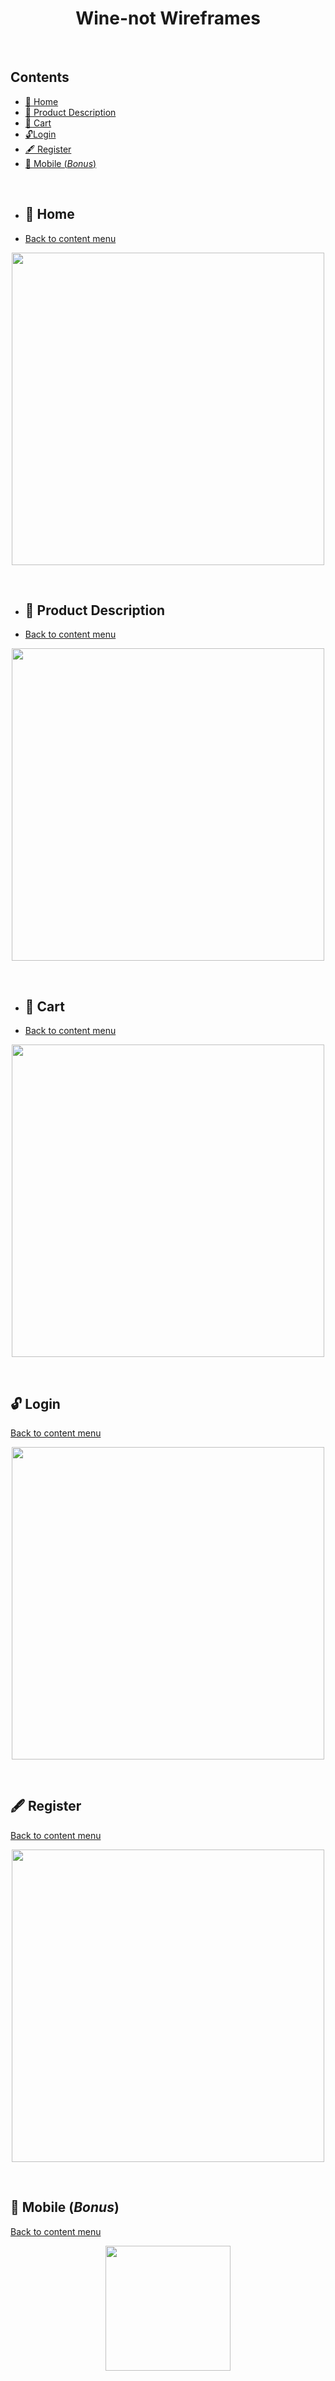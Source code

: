 <h1 align="center">
Wine-not Wireframes
</h1>
<br>

## Contents

- [🏡 Home](#-home)
- [🍷 Product Description](#-product-description)
- [🚚 Cart](#-cart)
- [🔓Login](#-login)
- [🖋 Register](#-register)
- [📲 Mobile (*Bonus*)](#-mobile-bonus)

<br>

- ## 🏡 Home
- [Back to content menu](#contents)
<p align="center">
   <img src="https://github.com/Rebelzob/grupo_9_Wine-not_project/blob/30908a78f0561740442ae5768398a2533e3ea714/Wireframes/Wireframe%20-%20Wine-not_Homepage.png" width="500">
</p>
 <br>
 
- ## 🍷 Product Description
- [Back to content menu](#contents)
 <p align="center">
   <img src="https://github.com/Rebelzob/grupo_9_Wine-not_project/blob/30908a78f0561740442ae5768398a2533e3ea714/Wireframes/Wireframe%20-%20Wine-not_Product_Description.png" width="500">
</p>
   <br>
   
- ## 🚚 Cart
- [Back to content menu](#contents)
 <p align="center">
   <img src="https://github.com/Rebelzob/grupo_9_Wine-not_project/blob/30908a78f0561740442ae5768398a2533e3ea714/Wireframes/Wireframe%20-%20Wine-not_Cart.png" width="500">
</p>
   <br>

## 🔓 Login
[Back to content menu](#contents)
 <p align="center">
   <img src="https://github.com/Rebelzob/grupo_9_Wine-not_project/blob/30908a78f0561740442ae5768398a2533e3ea714/Wireframes/Wireframe%20-%20Wine-not_Login.png" width="500">
</p>
   <br>
   
## 🖋 Register
[Back to content menu](#contents)
 <p align="center">
   <img src="https://github.com/Rebelzob/grupo_9_Wine-not_project/blob/30908a78f0561740442ae5768398a2533e3ea714/Wireframes/Wireframe%20-%20Wine-not_Register.png" width="500">
</p>
   <br>
   
## 📲 Mobile (*Bonus*)
[Back to content menu](#contents)
 <p align="center">
   <img src="https://github.com/Rebelzob/grupo_9_Wine-not_project/blob/ea59ad53ea6d5ae1b66f1b993675c21b349130a1/Wireframes/Wireframe%20-%20Wine-not_Mobile.png" width="200">
</p>
   <br>
